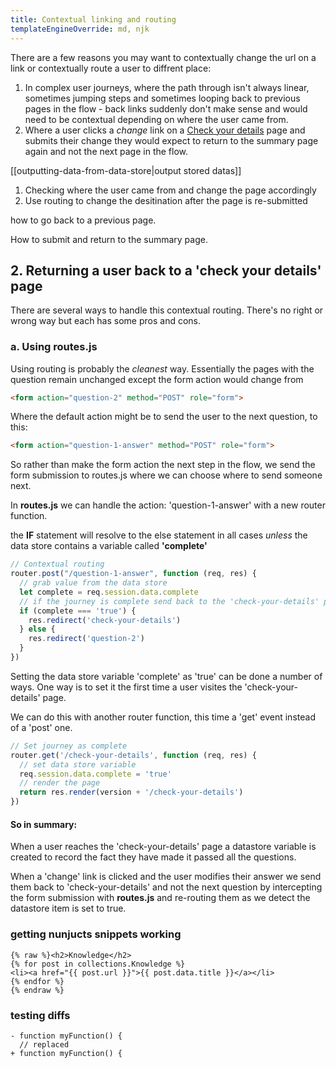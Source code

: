 ```yaml
---
title: Contextual linking and routing
templateEngineOverride: md, njk
---
```


There are a few reasons you may want to contextually change the url on a link or contextually route a user to diffrent place:

1. In complex user journeys, where the path through isn't always linear, sometimes jumping steps and sometimes looping back to previous pages in the flow - back links suddenly don't make sense and would need to be contextual depending on where the user came from.
2. Where a user clicks a _change_ link on a [Check your details](check-details.html) page and submits their change they would expect to return to the summary page again and not the next page in the flow.

[[outputting-data-from-data-store|output stored datas]]

1. Checking where the user came from and change the page accordingly
2. Use routing to change the desitination after the page is re-submitted

how to go back to a previous page.

How to submit and return to the summary page.

## 2. Returning a user back to a 'check your details' page
There are several ways to handle this contextual routing. There's no right or wrong way but each has some pros and cons.

### a. Using routes.js
Using routing is probably the _cleanest_ way. Essentially the pages with the question remain unchanged except the form action would change from

```html
<form action="question-2" method="POST" role="form">
```
Where the default action might be to send the user to the next question, to this:
```html
<form action="question-1-answer" method="POST" role="form">
```
So rather than make the form action the next step in the flow, we send the form submission to routes.js where we can choose where to send someone next.

In __routes.js__ we can handle the action: 'question-1-answer' with a new router function.

the __IF__ statement will resolve to the else statement in all cases *unless* the data store contains a variable called __'complete'__

````js
// Contextual routing 
router.post("/question-1-answer", function (req, res) {  
  // grab value from the data store
  let complete = req.session.data.complete
  // if the journey is complete send back to the 'check-your-details' pagee
  if (complete === 'true') {
    res.redirect('check-your-details')  
  } else {  
    res.redirect('question-2')  
  }  
})
````
Setting the data store variable 'complete' as 'true' can be done a number of ways. One way is to set it the first time a user visites the 'check-your-details' page.

We can do this with another router function, this time a 'get' event instead of a 'post' one.

```js
// Set journey as complete
router.get('/check-your-details', function (req, res) {  
  // set data store variable
  req.session.data.complete = 'true'  
  // render the page
  return res.render(version + '/check-your-details')  
})
```

#### So in summary:
When a user reaches the 'check-your-details' page a datastore variable is created to record the fact they have made it passed all the questions.

When a 'change' link is clicked and the user modifies their answer we send them back to 'check-your-details' and not the next question by intercepting the form submission with __routes.js__ and re-routing them as we detect the datastore item is set to true.

### getting nunjucts snippets working

```twig
{% raw %}<h2>Knowledge</h2>
{% for post in collections.Knowledge %}
<li><a href="{{ post.url }}">{{ post.data.title }}</a></li>
{% endfor %}
{% endraw %}
```

### testing diffs

```diff-js
- function myFunction() {
  // replaced
+ function myFunction() {
```